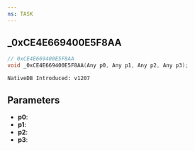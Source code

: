 ```yaml
---
ns: TASK
---
```

## _0xCE4E669400E5F8AA

```c
// 0xCE4E669400E5F8AA
void _0xCE4E669400E5F8AA(Any p0, Any p1, Any p2, Any p3);
```

```
NativeDB Introduced: v1207
```

## Parameters
* **p0**:
* **p1**:
* **p2**:
* **p3**:
